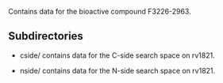 Contains data for the bioactive compound F3226-2963.

## Subdirectories

- cside/ contains data for the C-side search space on rv1821.

- nside/ contains data for the N-side search space on rv1821.

